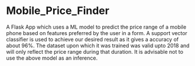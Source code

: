 # Mobile_Price_Finder

A Flask App which uses a ML model to predict the  price range of a mobile phone based on features preferred by
the user in a form. 
A support vector classifier is used to achieve our desired result as it gives a accuracy of about 96%.
The dataset upon which it was trained was valid upto 2018 and will only reflect the price range during that duration.
It is advisable not to use the above model as an inference.



